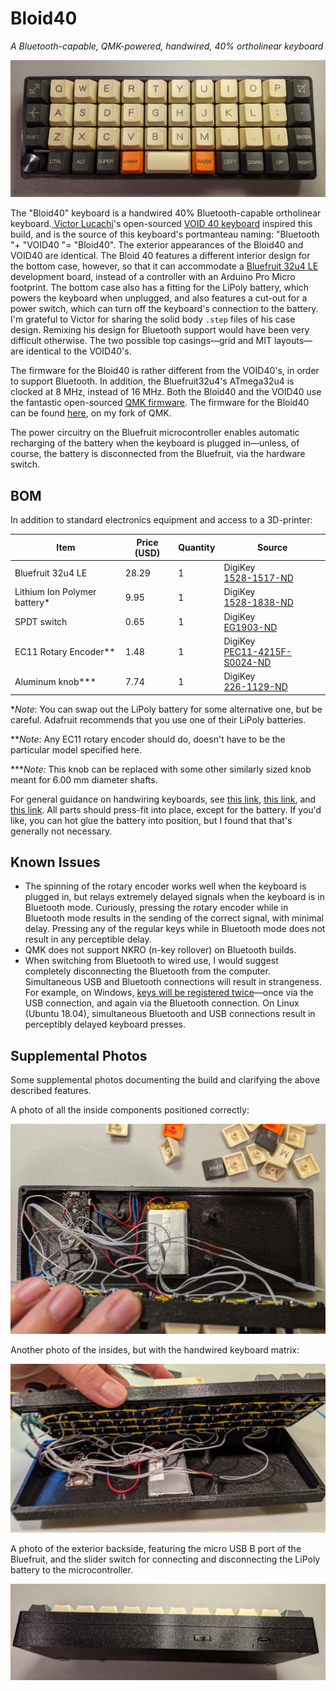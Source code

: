 # Bloid40

*A Bluetooth-capable, QMK-powered, handwired, 40% ortholinear keyboard*

![profile](docs/bloid40.jpg)

The "Bloid40" keyboard is a handwired 40% Bluetooth-capable ortholinear keyboard.[ Victor Lucachi](https://github.com/victorlucachi)'s open-sourced [VOID 40 keyboard](https://github.com/victorlucachi/void40) inspired this build, and is the source of this keyboard's portmanteau naming: "Bluetooth "+ "VOID40 "= "Bloid40". The exterior appearances of the Bloid40 and VOID40 are identical. The Bloid 40 features a different interior design for the bottom case, however, so that it can accommodate a [Bluefruit 32u4 LE](https://www.adafruit.com/product/2829) development board, instead of a controller with an Arduino Pro Micro footprint. The bottom case also has a fitting for the LiPoly battery, which powers the keyboard when unplugged, and also features a cut-out for a power switch, which can turn off the keyboard's connection to the battery. I'm grateful to Victor for sharing the solid body `.step` files of his case design. Remixing his design for Bluetooth support would have been very difficult otherwise. The two possible top casings—grid and MIT layouts—are identical to the VOID40's.

The firmware for the Bloid40 is rather different from the VOID40's, in order to support Bluetooth. In addition, the Bluefruit32u4's ATmega32u4 is clocked at 8 MHz, instead of 16 MHz. Both the Bloid40 and the VOID40 use the fantastic open-sourced [QMK firmware](https://github.com/qmk/qmk_firmware). The firmware for the Bloid40 can be found [here](https://github.com/hanhanhan-kim/qmk_firmware/tree/master/keyboards/handwired/bloid40), on my fork of QMK.  

The power circuitry on the Bluefruit microcontroller enables automatic recharging of the battery when the keyboard is plugged in—unless, of course, the battery is disconnected from the Bluefruit, via the hardware switch. 

## BOM

In addition to standard electronics equipment and access to a 3D-printer:

| Item                         | Price (USD) | Quantity | Source                                                       |
| ---------------------------- | ----------- | -------- | ------------------------------------------------------------ |
| Bluefruit 32u4 LE            | 28.29       | 1        | DigiKey<br />[1528-1517-ND](https://www.digikey.com/en/products/detail/adafruit-industries-llc/2829/5774320) |
| Lithium Ion Polymer battery* | 9.95        | 1        | DigiKey<br />[1528-1838-ND](https://www.digikey.com/en/products/detail/adafruit-industries-llc/258/5054544?s=N4IgTCBcDaIIYBM4DMBOBXAlgFwARgFYAOEAXQF8g) |
| SPDT switch                  | 0.65        | 1        | DigiKey<br/>[EG1903-ND](https://www.digikey.com/en/products/detail/e-switch/EG1218/101726) |
| EC11 Rotary Encoder**        | 1.48        | 1        | DigiKey<br />[PEC11-4215F-S0024-ND](https://www.digikey.com/en/products/detail/bourns-inc/PEC11-4215F-S0024/3534238) |
| Aluminum knob***             | 7.74        | 1        | DigiKey<br />[226-1129-ND](https://www.digikey.com/en/products/detail/kilo-international/OEJA-63-2-7/710804) |

**Note*: You can swap out the LiPoly battery for some alternative one, but be careful. Adafruit recommends that you use one of their LiPoly batteries.

***Note*: Any EC11 rotary encoder should do, doesn't have to be the particular model specified here.  

*\***Note:* This knob can be replaced with some other similarly sized knob meant for 6.00 mm diameter shafts. 

For general guidance on handwiring keyboards, see [this link](https://www.ghost7.com/3d-printed-hand-wired-40-keyboard/), [this link](https://medium.com/cracked-the-code/a-complete-guide-to-building-a-hand-wired-keyboard-9d8c9cc7b041), and [this link](https://beta.docs.qmk.fm/using-qmk/guides/keyboard-building/hand_wire). All parts should press-fit into place, except for the battery. If you'd like, you can hot glue the battery into position, but I found that that's generally not necessary. 

## Known Issues

- The spinning of the rotary encoder works well when the keyboard is plugged in, but relays extremely delayed signals when the keyboard is in Bluetooth mode. Curiously, pressing the rotary encoder while in Bluetooth mode results in the sending of the correct signal, with minimal delay. Pressing any of the regular keys while in Bluetooth mode does not result in any perceptible delay. 
- QMK does not support NKRO (n-key rollover) on Bluetooth builds. 
- When switching from Bluetooth to wired use, I would suggest completely disconnecting the Bluetooth from the computer. Simultaneous USB and Bluetooth connections will result in strangeness. For example, on Windows, [keys will be registered twice](https://geekhack.org/index.php?topic=108859.0)—once via the USB connection, and again via the Bluetooth connection. On Linux (Ubuntu 18.04), simultaneous Bluetooth and USB connections result in perceptibly delayed keyboard presses. 

## Supplemental Photos

Some supplemental photos documenting the build and clarifying the above described features.

A photo of all the inside components positioned correctly:

![bloid40_bottom_inside](docs/bloid40_inside_bottom.jpg)

Another photo of the insides, but with the handwired keyboard matrix:

![bloid40_bottom_top_inside](docs/bloid40_inside_top_and_bottom.jpg)

A photo of the exterior backside, featuring the micro USB B port of the Bluefruit, and the slider switch for connecting and disconnecting the LiPoly battery to the microcontroller. 

![bloid40_switch](docs/bloid40_switch.jpg)